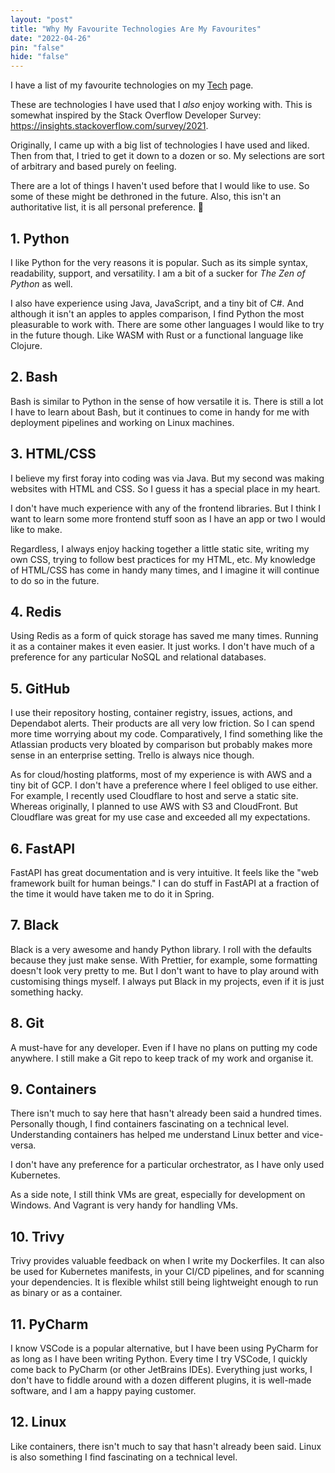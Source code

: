 ```yaml
---
layout: "post"
title: "Why My Favourite Technologies Are My Favourites"
date: "2022-04-26"
pin: "false"
hide: "false"
---
```


I have a list of my favourite technologies on my [Tech](/tech) page.

These are technologies I have used that I _also_ enjoy working with. This is
somewhat inspired by the Stack Overflow Developer
Survey: <https://insights.stackoverflow.com/survey/2021>.

Originally, I came up with a big list of technologies I have used and liked.
Then from that, I tried to get it down to a dozen or so. My selections are sort
of arbitrary and based purely on feeling.

There are a lot of things I haven't used before that I would like to use. So
some of these might be dethroned in the future. Also, this isn't an
authoritative list, it is all personal preference. 🙂

## 1. Python

I like Python for the very reasons it is popular. Such as its simple syntax,
readability, support, and versatility. I am a bit of a sucker for _The Zen of
Python_ as well.

I also have experience using Java, JavaScript, and a tiny bit of C#. And
although it isn't an apples to apples comparison, I find Python the most
pleasurable to work with. There are some other languages I would like to try in
the future though. Like WASM with Rust or a functional language like Clojure.

## 2. Bash

Bash is similar to Python in the sense of how versatile it is. There is still a
lot I have to learn about Bash, but it continues to come in handy for me with
deployment pipelines and working on Linux machines.

## 3. HTML/CSS

I believe my first foray into coding was via Java. But my second was making
websites with HTML and CSS. So I guess it has a special place in my heart.

I don't have much experience with any of the frontend libraries. But I think I
want to learn some more frontend stuff soon as I have an app or two I would like
to make.

Regardless, I always enjoy hacking together a little static site, writing my own
CSS, trying to follow best practices for my HTML, etc. My knowledge of HTML/CSS
has come in handy many times, and I imagine it will continue to do so in the
future.

## 4. Redis

Using Redis as a form of quick storage has saved me many times. Running it as a
container makes it even easier. It just works. I don't have much of a preference
for any particular NoSQL and relational databases.

## 5. GitHub

I use their repository hosting, container registry, issues, actions, and
Dependabot alerts. Their products are all very low friction. So I can spend more
time worrying about my code. Comparatively, I find something like the Atlassian
products very bloated by comparison but probably makes more sense in an
enterprise setting. Trello is always nice though.

As for cloud/hosting platforms, most of my experience is with AWS and a tiny bit
of GCP. I don't have a preference where I feel obliged to use either. For
example, I recently used Cloudflare to host and serve a static site. Whereas
originally, I planned to use AWS with S3 and CloudFront. But Cloudflare was
great for my use case and exceeded all my expectations.

## 6. FastAPI

FastAPI has great documentation and is very intuitive. It feels like the "web
framework built for human beings." I can do stuff in FastAPI at a fraction of
the time it would have taken me to do it in Spring.

## 7. Black

Black is a very awesome and handy Python library. I roll with the defaults
because they just make sense. With Prettier, for example, some formatting
doesn't look very pretty to me. But I don't want to have to play around with
customising things myself. I always put Black in my projects, even if it is just
something hacky.

## 8. Git

A must-have for any developer. Even if I have no plans on putting my code
anywhere. I still make a Git repo to keep track of my work and organise it.

## 9. Containers

There isn't much to say here that hasn't already been said a hundred times.
Personally though, I find containers fascinating on a technical level.
Understanding containers has helped me understand Linux better and vice-versa.

I don't have any preference for a particular orchestrator, as I have only used
Kubernetes.

As a side note, I still think VMs are great, especially for development on
Windows. And Vagrant is very handy for handling VMs.

## 10. Trivy

Trivy provides valuable feedback on when I write my Dockerfiles. It can also be
used for Kubernetes manifests, in your CI/CD pipelines, and for scanning your
dependencies. It is flexible whilst still being lightweight enough to run as
binary or as a container.

## 11. PyCharm

I know VSCode is a popular alternative, but I have been using PyCharm for as
long as I have been writing Python. Every time I try VSCode, I quickly come back
to PyCharm (or other JetBrains IDEs). Everything just works, I don't have to
fiddle around with a dozen different plugins, it is well-made software, and I am
a happy paying customer.

## 12. Linux

Like containers, there isn't much to say that hasn't already been said. Linux is
also something I find fascinating on a technical level.
